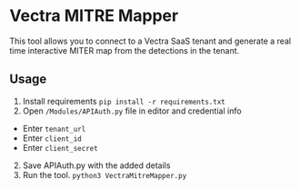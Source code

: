 # Vectra MITRE Mapper

This tool allows you to connect to a Vectra SaaS tenant and generate a real time interactive MITER map from the detections in the tenant. 

## Usage
1. Install requirements
`pip install -r requirements.txt`
2. Open `/Modules/APIAuth.py` file in editor and credential info
- Enter `tenant_url`
- Enter `client_id`
- Enter `client_secret`
2. Save APIAuth.py with the added details
3. Run the tool.
`python3 VectraMitreMapper.py`